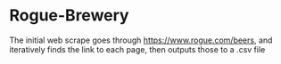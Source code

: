 # Rogue-Brewery
The initial web scrape goes through https://www.rogue.com/beers, and iteratively finds the link to each page, then outputs those to a .csv file
